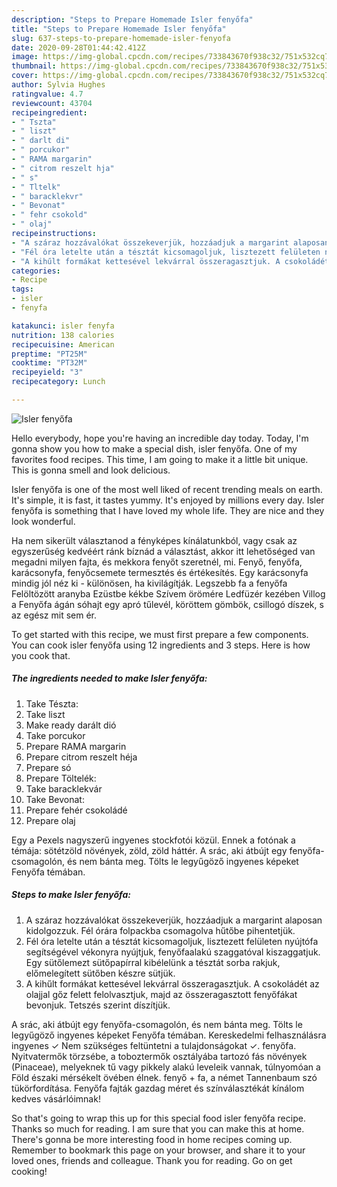 ```yaml
---
description: "Steps to Prepare Homemade Isler fenyőfa"
title: "Steps to Prepare Homemade Isler fenyőfa"
slug: 637-steps-to-prepare-homemade-isler-fenyofa
date: 2020-09-28T01:44:42.412Z
image: https://img-global.cpcdn.com/recipes/733843670f938c32/751x532cq70/isler-fenyofa-recept-foto.jpg
thumbnail: https://img-global.cpcdn.com/recipes/733843670f938c32/751x532cq70/isler-fenyofa-recept-foto.jpg
cover: https://img-global.cpcdn.com/recipes/733843670f938c32/751x532cq70/isler-fenyofa-recept-foto.jpg
author: Sylvia Hughes
ratingvalue: 4.7
reviewcount: 43704
recipeingredient:
- " Tszta"
- " liszt"
- " darlt di"
- " porcukor"
- " RAMA margarin"
- " citrom reszelt hja"
- " s"
- " Tltelk"
- " baracklekvr"
- " Bevonat"
- " fehr csokold"
- " olaj"
recipeinstructions:
- "A száraz hozzávalókat összekeverjük, hozzáadjuk a margarint alaposan kidolgozzuk. Fél órára folpackba csomagolva hűtőbe pihentetjük."
- "Fél óra letelte után a tésztát kicsomagoljuk, lisztezett felületen nyújtófa segítségével vékonyra nyújtjuk, fenyőfaalakú szaggatóval kiszaggatjuk. Egy sütőlemezt sütőpapírral kibélelünk a tésztát sorba rakjuk, előmelegített sütőben készre sütjük."
- "A kihűlt formákat kettesével lekvárral összeragasztjuk. A csokoládét az olajjal gőz felett felolvasztjuk, majd az összeragasztott fenyőfákat bevonjuk. Tetszés szerint díszítjük."
categories:
- Recipe
tags:
- isler
- fenyfa

katakunci: isler fenyfa 
nutrition: 138 calories
recipecuisine: American
preptime: "PT25M"
cooktime: "PT32M"
recipeyield: "3"
recipecategory: Lunch

---
```



![Isler fenyőfa](https://img-global.cpcdn.com/recipes/733843670f938c32/751x532cq70/isler-fenyofa-recept-foto.jpg)

Hello everybody, hope you're having an incredible day today. Today, I'm gonna show you how to make a special dish, isler fenyőfa. One of my favorites food recipes. This time, I am going to make it a little bit unique. This is gonna smell and look delicious.

Isler fenyőfa is one of the most well liked of recent trending meals on earth. It's simple, it is fast, it tastes yummy. It's enjoyed by millions every day. Isler fenyőfa is something that I have loved my whole life. They are nice and they look wonderful.

Ha nem sikerült választanod a fényképes kínálatunkból, vagy csak az egyszerűség kedvéért ránk bíznád a választást, akkor itt lehetőséged van megadni milyen fajta, és mekkora fenyőt szeretnél, mi. Fenyő, fenyőfa, karácsonyfa, fenyőcsemete termesztés és értékesítés. Egy karácsonyfa mindig jól néz ki - különösen, ha kivilágítják. Legszebb fa a fenyőfa Felöltözött aranyba Ezüstbe kékbe Szívem örömére Ledfüzér kezében Villog a Fenyőfa ágán sóhajt egy apró tűlevél, köröttem gömbök, csillogó díszek, s az egész mit sem ér.


To get started with this recipe, we must first prepare a few components. You can cook isler fenyőfa using 12 ingredients and 3 steps. Here is how you cook that.

<!--inarticleads1-->

##### The ingredients needed to make Isler fenyőfa:

1. Take  Tészta:
1. Take  liszt
1. Make ready  darált dió
1. Take  porcukor
1. Prepare  RAMA margarin
1. Prepare  citrom reszelt héja
1. Prepare  só
1. Prepare  Töltelék:
1. Take  baracklekvár
1. Take  Bevonat:
1. Prepare  fehér csokoládé
1. Prepare  olaj


Egy a Pexels nagyszerű ingyenes stockfotói közül. Ennek a fotónak a témája: sötétzöld növények, zöld, zöld háttér. A srác, aki átbújt egy fenyőfa-csomagolón, és nem bánta meg. Tölts le legyűgöző ingyenes képeket Fenyőfa témában. 

<!--inarticleads2-->

##### Steps to make Isler fenyőfa:

1. A száraz hozzávalókat összekeverjük, hozzáadjuk a margarint alaposan kidolgozzuk. Fél órára folpackba csomagolva hűtőbe pihentetjük.
1. Fél óra letelte után a tésztát kicsomagoljuk, lisztezett felületen nyújtófa segítségével vékonyra nyújtjuk, fenyőfaalakú szaggatóval kiszaggatjuk. Egy sütőlemezt sütőpapírral kibélelünk a tésztát sorba rakjuk, előmelegített sütőben készre sütjük.
1. A kihűlt formákat kettesével lekvárral összeragasztjuk. A csokoládét az olajjal gőz felett felolvasztjuk, majd az összeragasztott fenyőfákat bevonjuk. Tetszés szerint díszítjük.


A srác, aki átbújt egy fenyőfa-csomagolón, és nem bánta meg. Tölts le legyűgöző ingyenes képeket Fenyőfa témában. Kereskedelmi felhasználásra ingyenes ✓ Nem szükséges feltüntetni a tulajdonságokat ✓. fenyőfa. Nyitvatermők törzsébe, a toboztermők osztályába tartozó fás növények (Pinaceae), melyeknek tű vagy pikkely alakú leveleik vannak, túlnyomóan a Föld északi mérsékelt övében élnek. fenyő +‎ fa, a német Tannenbaum szó tükörfordítása. Fenyőfa fajták gazdag méret és színválasztékát kínálom kedves vásárlóimnak! 

So that's going to wrap this up for this special food isler fenyőfa recipe. Thanks so much for reading. I am sure that you can make this at home. There's gonna be more interesting food in home recipes coming up. Remember to bookmark this page on your browser, and share it to your loved ones, friends and colleague. Thank you for reading. Go on get cooking!
